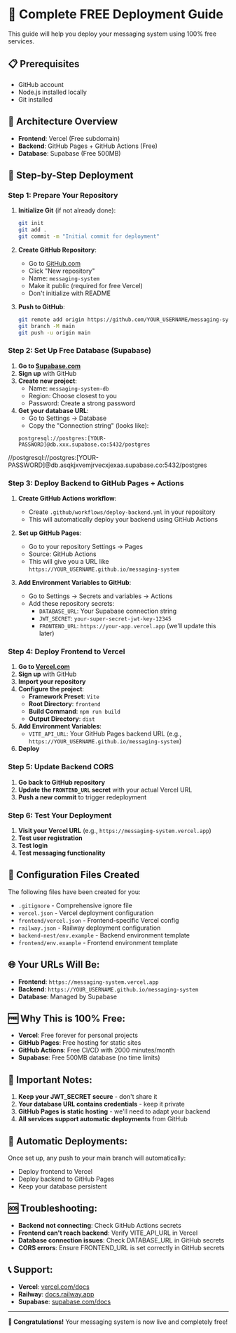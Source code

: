 # 🚀 Complete FREE Deployment Guide

This guide will help you deploy your messaging system using 100% free services.

## 📋 Prerequisites
- GitHub account
- Node.js installed locally
- Git installed

## 🎯 Architecture Overview
- **Frontend**: Vercel (Free subdomain)
- **Backend**: GitHub Pages + GitHub Actions (Free)
- **Database**: Supabase (Free 500MB)

## 📝 Step-by-Step Deployment

### Step 1: Prepare Your Repository

1. **Initialize Git** (if not already done):
   ```bash
   git init
   git add .
   git commit -m "Initial commit for deployment"
   ```

2. **Create GitHub Repository**:
   - Go to [GitHub.com](https://github.com)
   - Click "New repository"
   - Name: `messaging-system`
   - Make it public (required for free Vercel)
   - Don't initialize with README

3. **Push to GitHub**:
   ```bash
   git remote add origin https://github.com/YOUR_USERNAME/messaging-system.git
   git branch -M main
   git push -u origin main
   ```

### Step 2: Set Up Free Database (Supabase)

1. **Go to [Supabase.com](https://supabase.com)**
2. **Sign up** with GitHub
3. **Create new project**:
   - Name: `messaging-system-db`
   - Region: Choose closest to you
   - Password: Create a strong password
4. **Get your database URL**:
   - Go to Settings → Database
   - Copy the "Connection string" (looks like):
   ```
   postgresql://postgres:[YOUR-PASSWORD]@db.xxx.supabase.co:5432/postgres
   ```

//postgresql://postgres:[YOUR-PASSWORD]@db.asqkjxvemjrvecxjexaa.supabase.co:5432/postgres
### Step 3: Deploy Backend to GitHub Pages + Actions

1. **Create GitHub Actions workflow**:
   - Create `.github/workflows/deploy-backend.yml` in your repository
   - This will automatically deploy your backend using GitHub Actions

2. **Set up GitHub Pages**:
   - Go to your repository Settings → Pages
   - Source: GitHub Actions
   - This will give you a URL like `https://YOUR_USERNAME.github.io/messaging-system`

3. **Add Environment Variables to GitHub**:
   - Go to Settings → Secrets and variables → Actions
   - Add these repository secrets:
     - `DATABASE_URL`: Your Supabase connection string
     - `JWT_SECRET`: `your-super-secret-jwt-key-12345`
     - `FRONTEND_URL`: `https://your-app.vercel.app` (we'll update this later)

### Step 4: Deploy Frontend to Vercel

1. **Go to [Vercel.com](https://vercel.com)**
2. **Sign up** with GitHub
3. **Import your repository**
4. **Configure the project**:
   - **Framework Preset**: `Vite`
   - **Root Directory**: `frontend`
   - **Build Command**: `npm run build`
   - **Output Directory**: `dist`
5. **Add Environment Variables**:
   - `VITE_API_URL`: Your GitHub Pages backend URL (e.g., `https://YOUR_USERNAME.github.io/messaging-system`)
6. **Deploy**

### Step 5: Update Backend CORS

1. **Go back to GitHub repository**
2. **Update the `FRONTEND_URL` secret** with your actual Vercel URL
3. **Push a new commit** to trigger redeployment

### Step 6: Test Your Deployment

1. **Visit your Vercel URL** (e.g., `https://messaging-system.vercel.app`)
2. **Test user registration**
3. **Test login**
4. **Test messaging functionality**

## 🔧 Configuration Files Created

The following files have been created for you:

- `.gitignore` - Comprehensive ignore file
- `vercel.json` - Vercel deployment configuration
- `frontend/vercel.json` - Frontend-specific Vercel config
- `railway.json` - Railway deployment configuration
- `backend-nest/env.example` - Backend environment template
- `frontend/env.example` - Frontend environment template

## 🌐 Your URLs Will Be:

- **Frontend**: `https://messaging-system.vercel.app`
- **Backend**: `https://YOUR_USERNAME.github.io/messaging-system`
- **Database**: Managed by Supabase

## 🆓 Why This is 100% Free:

- **Vercel**: Free forever for personal projects
- **GitHub Pages**: Free hosting for static sites
- **GitHub Actions**: Free CI/CD with 2000 minutes/month
- **Supabase**: Free 500MB database (no time limits)

## 🚨 Important Notes:

1. **Keep your JWT_SECRET secure** - don't share it
2. **Your database URL contains credentials** - keep it private
3. **GitHub Pages is static hosting** - we'll need to adapt your backend
4. **All services support automatic deployments** from GitHub

## 🔄 Automatic Deployments:

Once set up, any push to your main branch will automatically:
- Deploy frontend to Vercel
- Deploy backend to GitHub Pages
- Keep your database persistent

## 🆘 Troubleshooting:

- **Backend not connecting**: Check GitHub Actions secrets
- **Frontend can't reach backend**: Verify VITE_API_URL in Vercel
- **Database connection issues**: Check DATABASE_URL in GitHub secrets
- **CORS errors**: Ensure FRONTEND_URL is set correctly in GitHub secrets

## 📞 Support:

- **Vercel**: [vercel.com/docs](https://vercel.com/docs)
- **Railway**: [docs.railway.app](https://docs.railway.app)
- **Supabase**: [supabase.com/docs](https://supabase.com/docs)

---

**🎉 Congratulations!** Your messaging system is now live and completely free!
